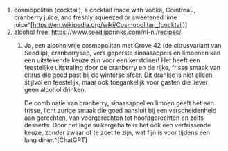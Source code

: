 1. cosmopolitan (cocktail); a cocktail made with vodka, Cointreau, cranberry juice, and freshly squeezed or sweetened lime juice^[https://en.wikipedia.org/wiki/Cosmopolitan_(cocktail)]
2. alcohol free: https://www.seedlipdrinks.com/nl-nl/recipes/
	1. Ja, een alcoholvrije cosmopolitan met Grove 42 (de citrusvariant van Seedlip), cranberrysap, vers geperste sinaasappels en limoenen kan een uitstekende keuze zijn voor een kerstdiner! Het heeft een feestelijke uitstraling door de cranberry en de rijke, frisse smaak van citrus die goed past bij de winterse sfeer. Dit drankje is niet alleen stijlvol en feestelijk, maar ook toegankelijk voor gasten die liever geen alcohol drinken.
	   
	   De combinatie van cranberry, sinaasappel en limoen geeft het een frisse, licht zurige smaak die goed aansluit bij een verscheidenheid aan gerechten, van voorgerechten tot hoofdgerechten en zelfs desserts. Door het lage suikergehalte is het ook een verfrissende keuze, zonder zwaar of te zoet te zijn, wat fijn is voor tijdens een lang diner.^[ChatGPT]